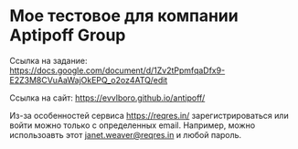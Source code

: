 # Мое тестовое для компании Aptipoff Group

Ссылка на задание: https://docs.google.com/document/d/1Zv2tPpmfqaDfx9-E2Z3M8CVuAaWajOkEPQ_o2oz4ATQ/edit

Ссылка на сайт: https://evvlboro.github.io/antipoff/

Из-за особенностей сервиса https://reqres.in/ зарегистрироваться или войти можно только с определенных email. Например, можно использоавть этот janet.weaver@reqres.in и любой пароль.
